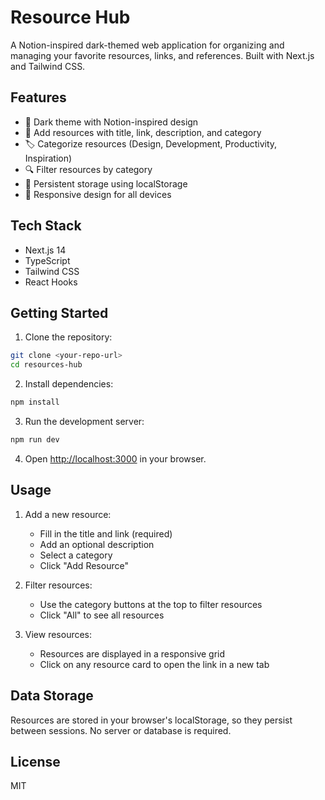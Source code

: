 # Resource Hub

A Notion-inspired dark-themed web application for organizing and managing your favorite resources, links, and references. Built with Next.js and Tailwind CSS.

## Features

- 🎨 Dark theme with Notion-inspired design
- 📝 Add resources with title, link, description, and category
- 🏷️ Categorize resources (Design, Development, Productivity, Inspiration)
- 🔍 Filter resources by category
- 💾 Persistent storage using localStorage
- 📱 Responsive design for all devices

## Tech Stack

- Next.js 14
- TypeScript
- Tailwind CSS
- React Hooks

## Getting Started

1. Clone the repository:

```bash
git clone <your-repo-url>
cd resources-hub
```

2. Install dependencies:

```bash
npm install
```

3. Run the development server:

```bash
npm run dev
```

4. Open [http://localhost:3000](http://localhost:3000) in your browser.

## Usage

1. Add a new resource:

   - Fill in the title and link (required)
   - Add an optional description
   - Select a category
   - Click "Add Resource"

2. Filter resources:

   - Use the category buttons at the top to filter resources
   - Click "All" to see all resources

3. View resources:
   - Resources are displayed in a responsive grid
   - Click on any resource card to open the link in a new tab

## Data Storage

Resources are stored in your browser's localStorage, so they persist between sessions. No server or database is required.

## License

MIT
